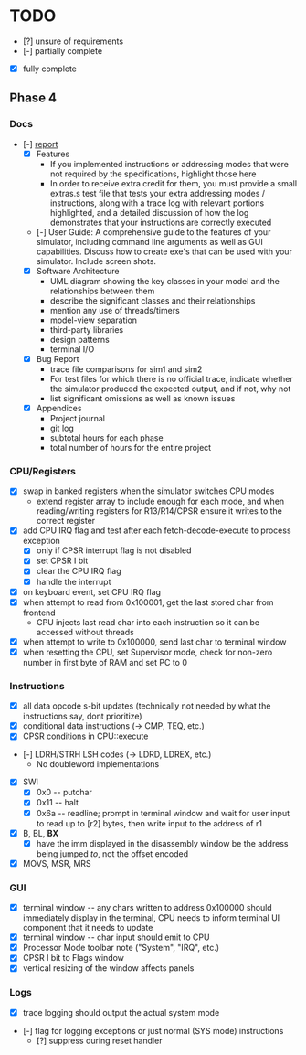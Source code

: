 # TODO

- [?] unsure of requirements
- [-] partially complete
- [x] fully complete

## Phase 4

### Docs

- [-] [report](https://protect.bju.edu/cps/courses/armsim-project/exec2/report.html)
  - [x] Features
    - If you implemented instructions or addressing modes that were not required by the specifications, highlight those here
    - In order to receive extra credit for them, you must provide a small extras.s test file that tests your extra addressing modes / instructions, along with a trace log with relevant portions highlighted, and a detailed discussion of how the log demonstrates that your instructions are correctly executed
  - [-] User Guide: A comprehensive guide to the features of your simulator, including command line arguments as well as GUI capabilities. Discuss how to create exe's that can be used with your simulator. Include screen shots.
  - [x] Software Architecture
    - UML diagram showing the key classes in your model and the relationships between them
    - describe the significant classes and their relationships
    - mention any use of threads/timers
    - model-view separation
    - third-party libraries
    - design patterns
    - terminal I/O
  - [x] Bug Report
    - trace file comparisons for sim1 and sim2
    - For test files for which there is no official trace, indicate whether the simulator produced the expected output, and if not, why not
    - list significant omissions as well as known issues
  - [x] Appendices
    - Project journal
    - git log
    - subtotal hours for each phase
    - total number of hours for the entire project

### CPU/Registers

- [x] swap in banked registers when the simulator switches CPU modes
  - extend register array to include enough for each mode, and when reading/writing registers for R13/R14/CPSR ensure it writes to the correct register
- [x] add CPU IRQ flag and test after each fetch-decode-execute to process exception
  - [x] only if CPSR interrupt flag is not disabled
  - [x] set CPSR I bit
  - [x] clear the CPU IRQ flag
  - [x] handle the interrupt
- [x] on keyboard event, set CPU IRQ flag
- [x] when attempt to read from 0x100001, get the last stored char from frontend
  - CPU injects last read char into each instruction so it can be accessed without threads
- [x] when attempt to write to 0x100000, send last char to terminal window
- [x] when resetting the CPU, set Supervisor mode, check for non-zero number in first byte of RAM and set PC to 0

### Instructions  

- [x] all data opcode s-bit updates (technically not needed by what the instructions say, dont prioritize)
- [x] conditional data instructions (-> CMP, TEQ, etc.)
- [x] CPSR conditions in CPU::execute
- [-] LDRH/STRH LSH codes (-> LDRD, LDREX, etc.)
  - No doubleword implementations
- [x] SWI
  - [x] 0x0  -- putchar
  - [x] 0x11 -- halt
  - [x] 0x6a -- readline; prompt in terminal window and wait for user input to read up to [r2] bytes, then write input to the address of r1
- [x] B, BL, **BX**
  - [x] have the imm displayed in the disassembly window be the address being jumped *to*, not the offset encoded
- [x] MOVS, MSR, MRS

### GUI

- [x] terminal window -- any chars written to address 0x100000 should immediately display in the terminal, CPU needs to inform terminal UI component that it needs to update
- [x] terminal window -- char input should emit to CPU
- [x] Processor Mode toolbar note ("System", "IRQ", etc.)
- [x] CPSR I bit to Flags window
- [x] vertical resizing of the window affects panels

### Logs

- [x] trace logging should output the actual system mode
- [-] flag for logging exceptions or just normal (SYS mode) instructions
  - [?] suppress during reset handler